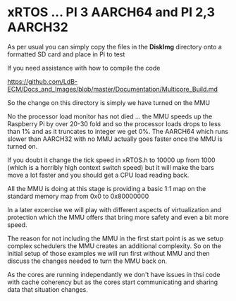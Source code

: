 
# xRTOS ... PI 3 AARCH64 and PI 2,3 AARCH32
As per usual you can simply copy the files in the **DiskImg** directory onto a formatted SD card and place in Pi to test 
>
If you need assistance with how to compile the code
>
https://github.com/LdB-ECM/Docs_and_Images/blob/master/Documentation/Multicore_Build.md
>
So the change on this directory is simply we have turned on the MMU 
>
No the processor load monitor has not died ... the MMU speeds up the Raspberry Pi by over 20-30 fold and so the processor loads drops to less than 1% and as it truncates to integer we get 0%. The AARCH64 which runs slower than AARCH32 with no MMU actually goes faster once the MMU is turned on.
>
If you doubt it change the tick speed in xRTOS.h to 10000 up from 1000 (which is a horribly high context switch speed) but it will make the bars move a lot faster and you should get a CPU load reading back.
>
All the MMU is doing at this stage is providing a basic 1:1 map on the standard memory map from 0x0 to 0x80000000
>
In a later excercise we will play with different aspects of virtualization and protection which the MMU offers that bring more safety and even a bit more speed.
> 
The reason for not including the MMU in the first start point is as we setup complex schedulers the MMU creates an additional complexity. So on the initial setup of those examples we will run first without MMU and then discuss the changes needed to turn the MMU back on. 
>
As the cores are running independantly we don't have issues in thsi code with cache coherency but as the cores start communicating and sharing data that situation changes.

